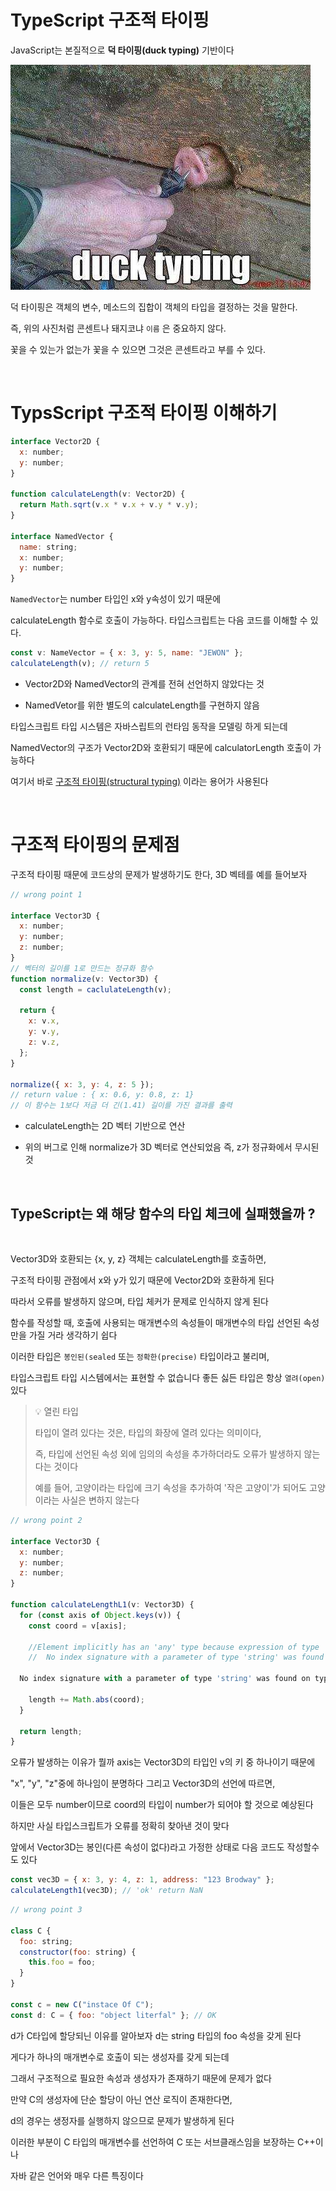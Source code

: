 # TypeScript 구조적 타이핑

JavaScript는 본질적으로 **덕 타이핑(duck typing)** 기반이다

![duck-typing](./img//duck-typing.jpeg)

덕 타이핑은 객체의 변수, 메소드의 집합이 객체의 타입을 결정하는 것을 말한다.

즉, 위의 사진처럼 콘센트나 돼지코냐 `이름` 은 중요하지 않다.

꽃을 수 있는가 없는가 꽃을 수 있으면 그것은 콘센트라고 부를 수 있다.

<br>

# TypsScript 구조적 타이핑 이해하기

```javascript
interface Vector2D {
  x: number;
  y: number;
}

function calculateLength(v: Vector2D) {
  return Math.sqrt(v.x * v.x + v.y * v.y);
}

interface NamedVector {
  name: string;
  x: number;
  y: number;
}
```

`NamedVector`는 number 타입인 x와 y속성이 있기 때문에

calculateLength 함수로 호출이 가능하다. 타입스크립트는 다음 코드를 이해할 수 있다.

```javascript
const v: NameVector = { x: 3, y: 5, name: "JEWON" };
calculateLength(v); // return 5
```

- Vector2D와 NamedVector의 관계를 전혀 선언하지 않았다는 것

- NamedVetor를 위한 별도의 calculateLength를 구현하지 않음

타입스크립트 타입 시스템은 자바스립트의 런타임 동작을 모델링 하게 되는데

NamedVector의 구조가 Vector2D와 호환되기 때문에 calculatorLength 호출이 가능하다

여기서 바로 [구조적 타이핑(structural typing)](https://www.typescriptlang.org/docs/handbook/type-compatibility.html) 이라는 용어가 사용된다

<br>

# 구조적 타이핑의 문제점

구조적 타이핑 때문에 코드상의 문제가 발생하기도 한다, 3D 벡테를 예를 들어보자

```javascript
// wrong point 1

interface Vector3D {
  x: number;
  y: number;
  z: number;
}
// 벡터의 길이를 1로 만드는 정규화 함수
function normalize(v: Vector3D) {
  const length = caclulateLength(v);

  return {
    x: v.x,
    y: v.y,
    z: v.z,
  };
}

normalize({ x: 3, y: 4, z: 5 });
// return value : { x: 0.6, y: 0.8, z: 1}
// 이 함수는 1보다 저금 더 긴(1.41) 길이를 가진 결과를 출력
```

- calculateLength는 2D 벡터 기반으로 연산

- 위의 버그로 인해 normalize가 3D 벡터로 연산되었음 즉, z가 정규화에서 무시된 것

<br>

## TypeScript는 왜 해당 함수의 타입 체크에 실패했을까 ?

<br>

Vector3D와 호환되는 {x, y, z} 객체는 calculateLength를 호출하면,

구조적 타이핑 관점에서 x와 y가 있기 때문에 Vector2D와 호환하게 된다

따라서 오류를 발생하지 않으며, 타입 체커가 문제로 인식하지 않게 된다

함수를 작성할 때, 호출에 사용되는 매개변수의 속성들이 매개변수의 타입 선언된 속성만을 가질 거라 생각하기 쉽다

이러한 타입은 `봉인된(sealed` 또는 `정확한(precise)` 타입이라고 불리며,

타입스크립트 타입 시스템에서는 표현할 수 없습니다 좋든 싫든 타입은 항상 `열려(open)` 있다

> 💡 열린 타입
>
> 타입이 열려 있다는 것은, 타입의 화장에 열려 있다는 의미이다,
>
> 즉, 타입에 선언된 속성 외에 임의의 속성을 추가하더라도 오류가 발생하지 않는다는 것이다
>
> 예를 들어, 고양이라는 타입에 크기 속성을 추가하여 '작은 고양이'가 되어도 고양이라는 사실은 변하지 않는다

```javascript
// wrong point 2

interface Vector3D {
  x: number;
  y: number;
  z: number;
}

function calculateLengthL1(v: Vector3D) {
  for (const axis of Object.keys(v)) {
    const coord = v[axis];

    //Element implicitly has an 'any' type because expression of type 'string' can't be used to index type 'Vector3D'.
    //  No index signature with a parameter of type 'string' was found on type 'Vector3D'.

  No index signature with a parameter of type 'string' was found on type 'Vector3D'.

    length += Math.abs(coord);
  }

  return length;
}
```

오류가 발생하는 이유가 뭘까 axis는 Vector3D의 타입인 v의 키 중 하나이기 때문에

"x", "y", "z"중에 하나임이 분명하다 그리고 Vector3D의 선언에 따르면,

이들은 모두 number이므로 coord의 타입이 number가 되어야 할 것으로 예상된다

하지만 사실 타입스크립트가 오류를 정확히 찾아낸 것이 맞다

앞에서 Vector3D는 봉인(다른 속성이 없다)라고 가정한 상태로 다음 코드도 작성할수도 있다

```javascript
const vec3D = { x: 3, y: 4, z: 1, address: "123 Brodway" };
calculateLength1(vec3D); // 'ok' return NaN
```

```javascript
// wrong point 3

class C {
  foo: string;
  constructor(foo: string) {
    this.foo = foo;
  }
}

const c = new C("instace Of C");
const d: C = { foo: "object literfal" }; // OK
```

d가 C타입에 할당되닌 이유를 알아보자 d는 string 타입의 foo 속성을 갖게 된다

게다가 하나의 매개변수로 호출이 되는 생성자를 갖게 되는데

그래서 구조적으로 필요한 속성과 생성자가 존재하기 때문에 문제가 없다

만약 C의 생성자에 단순 할당이 아닌 연산 로직이 존재한다면,

d의 경우는 생정자를 실행하지 않으므로 문제가 발생하게 된다

이러한 부분이 C 타입의 매개변수를 선언하여 C 또는 서브클래스임을 보장하는 C++이나

자바 같은 언어와 매우 다른 특징이다

